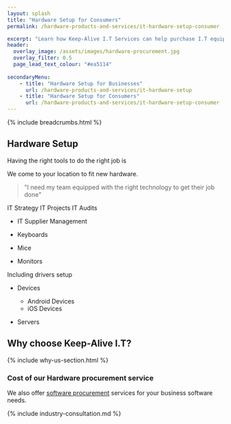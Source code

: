 ```yaml
---
layout: splash
title: "Hardware Setup for Consumers"
permalink: /hardware-products-and-services/it-hardware-setup-consumer

excerpt: "Learn how Keep-Alive I.T Services can help purchase I.T equipment that's appropriate for your business with our I.T hardware procurement service."
header:
  overlay_image: /assets/images/hardware-procurement.jpg
  overlay_filter: 0.5 
  page_lead_text_colour: "#ea5114"
  
secondaryMenu:
    - title: "Hardware Setup for Businesses"
      url: /hardware-products-and-services/it-hardware-setup
    - title: "Hardware Setup for Consumers"
      url: /hardware-products-and-services/it-hardware-setup-consumer
---
```


{% include breadcrumbs.html %}

## <i class="fas fa-microchip page-title-icon" aria-hidden="true"></i> Hardware Setup
Having the right tools to do the right job is 


We come to your location to fit new hardware.



> "I need my team equipped with the right technology to get their job done"

IT Strategy
IT Projects
IT Audits

- IT Supplier Management


- Keyboards
- Mice
- Monitors

Including drivers setup

- Devices
    - Android Devices
    - iOS Devices

- Servers

## Why choose Keep-Alive I.T?
{% include why-us-section.html %}


### Cost of our Hardware procurement service


We also offer <a href="/software-consultancy/software-procurement-services">software procurement</a> services for your business software needs.

{% include industry-consultation.md %}